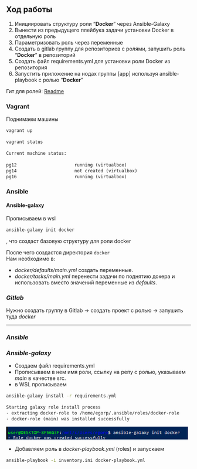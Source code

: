 
## **Ход работы**

1. Инициировать структуру роли “**Docker**” через Ansible-Galaxy
2. Вынести из предыдущего плейбука задачи установки Docker в отдельную роль
3. Параметризовать роль через переменные
4. Создать в gitlab группу для репозиториев с ролями, запушить роль “**Docker**” в репозиторий
5. Создать файл requirements.yml для установки роли Docker из репозитория
6. Запустить приложение на нодах группы [app] используя ansible-playbook с ролью “**Docker**”


Гит для ролей: [Readme](https://gitlab.com/devops9824703/labs.git)

### **Vagrant**
Поднимаем машины

```bash
vagrant up
```

```bash
vagrant status
```
```
Current machine status:

pg12                      running (virtualbox)
pg14                      not created (virtualbox)
pg16                      running (virtualbox)
```

### **Ansible**

#### **Ansible-galaxy**
Прописываем в wsl 
```bash
ansible-galaxy init docker
```
, что создаст базовую структуру для роли docker <br>

После чего создастся директория ```docker``` <br>
Нам необходимо в: 
- *docker/defaults/main.yml* создать переменные.
- *docker/tasks/main.yml* перенести задачи по поднятию докера и использовать вместо значений переменные из *defaults*.

### *Gitlab*

Нужно создать группу в Gitlab -> создать проект с ролью -> запушить туда *docker*

---
### *Ansible*

### *Ansible-galaxy*

- Создаем файл requirements.yml
- Прописываем в нем имя роли, ссылку на репу с ролью, указываем *main* в качестве src.
- в WSL прописываем 
```bash
ansible-galaxy install -r requirements.yml
```
```
Starting galaxy role install process
- extracting docker-role to /home/egorp/.ansible/roles/docker-role
- docker-role (main) was installed successfully
```
![alt text](image.png)

- Добавляем роль в *docker-playbook.yml* (roles) и запускаем
```bash
ansible-playbook -i inventory.ini docker-playbook.yml
```

